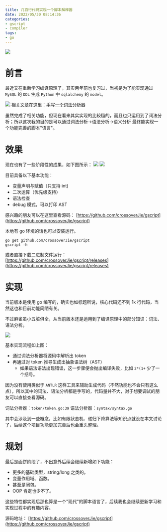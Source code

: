 ```yaml
---
title: 几百行代码实现一个脚本解释器
date: 2022/05/30 08:14:36 
categories: 
- gscript
- compiler
tags: 
- go
---
```

![](https://tva1.sinaimg.cn/large/e6c9d24ely1h2pp039p8mj20rs0rsmy0.jpg)

# 前言
最近又在重新学习编译原理了，其实两年前也复习过，当初是为了能实现通过 `MySQL` 的 `DDL` 生成 `Python` 中 `sqlalchemy` 的 `model`。

![](https://i.loli.net/2020/03/23/dLpAoxf4BwEj81S.gif)
相关文章在这里：[手写一个词法分析器](https://crossoverjie.top/2020/03/23/compilation/Lexer/)

<!--more-->

虽然完成了相关功能，但现在看来其实实现的比较糙的，而且也只运用到了词法分析；所以这次我的目的是可以通过词法分析->语法分析->语义分析 最终能实现一个功能完善的脚本"语言"。

# 效果

现在也有了一些阶段性的成果，如下图所示：
![](https://tva1.sinaimg.cn/large/e6c9d24ely1h2pp97cs39j20hi0cwgmo.jpg)
![](https://tva1.sinaimg.cn/large/e6c9d24ely1h2pp9ez7ibj20im0hcgnd.jpg)

目前具备以下基本功能：
- 变量声明与赋值（只支持 int)
- 二次运算（优先级支持）
- 语法检查
- debug 模式，可以打印 AST

感兴趣的朋友可以在这里查看源码：
[https://github.com/crossoverJie/gscript](https://github.com/crossoverJie/gscript)

本地有 go 环境的话也可以安装运行。

```shell
go get github.com/crossoverJie/gscript
gscript -h
```

或者直接下载二进制文件运行：[https://github.com/crossoverJie/gscript/releases](https://github.com/crossoverJie/gscript/releases)

# 实现

当前版本是使用 go 编写的，确实也如标题所说，核心代码还不到 1k 行代码，当然这也和目前功能简陋有关。

不过麻雀虽小五脏俱全，从当前版本还是运用到了编译原理中的部分知识：词法、语法分析。

![](https://tva1.sinaimg.cn/large/e6c9d24ely1h2pq6r1ilkj210k0ngq4l.jpg)

基本实现流程如上图：

- 通过词法分析器将源码中解析出 token
- 再通过对 token  推导生成出抽象语法树（AST）
	- 如果语法语法出现错误，这一步骤便会抛出编译失败，比如 `2*(1+` 少了一个括号。

因为没有使用类似于 `ANTLR` 这样工具来辅助生成代码（不然功能也不会只有这么点），所以其中的词法、语法分析都是手写的，代码量并不大，对于想要调试的朋友可以直接查看源码。

词法分析器：`token/token.go:39`
语法分析器：`syntax/syntax.go`

其中会涉及到一些概念，比如有限状态机、递归下降算法等知识点就没在本文讨论了，后续这个项目功能更加完善后也会重头整理。

# 规划

最后是画饼阶段了，不出意外后续会继续新增如下功能：
- 更多的基础类型，string/long 之类的。
- 变量作用域、函数。
- 甚至是闭包。
- OOP 肯定也少不了。

这些特性都实现后那也算是一个"现代"的脚本语言了，后续我也会继续更新学习和实现过程中的有趣内容。

源码地址：
[https://github.com/crossoverJie/gscript](https://github.com/crossoverJie/gscript)